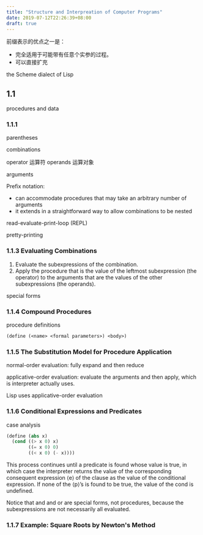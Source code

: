 ```yaml
---
title: "Structure and Interpreation of Computer Programs"
date: 2019-07-12T22:26:39+08:00
draft: true
---
```



前缀表示的优点之一是：
- 完全适用于可能带有任意个实参的过程。
- 可以直接扩充

the Scheme dialect of Lisp

## 1.1
procedures and data

### 1.1.1

parentheses

combinations 

operator 运算符
operands 运算对象

arguments

Prefix notation:
- can accommodate procedures that may take an arbitrary number of arguments
- it extends in a straightforward way to allow combinations to be nested

read-evaluate-print-loop (REPL)

pretty-printing

### 1.1.3 Evaluating Combinations
1. Evaluate the subexpressions of the combination.
2. Apply the procedure that is the value of the leftmost subexpression (the operator) to the arguments that are the values of the other subexpressions (the operands).

special forms

### 1.1.4 Compound Procedures

procedure definitions

```lisp
(define (<name> <formal parameters>) <body>)
```

### 1.1.5 The Substitution Model for Procedure Application

normal-order evaluation: fully expand and then reduce

applicative-order evaluation: evaluate the arguments and then apply, which is interpreter actually uses.

Lisp uses applicative-order evaluation

### 1.1.6 Conditional Expressions and Predicates

case analysis

```lisp
(define (abs x) 
  (cond ((> x 0) x) 
        ((= x 0) 0)
        ((< x 0) (- x))))
```
This process continues until a predicate is found whose value is true, in which case the interpreter returns the value of the corresponding consequent expression ⟨e⟩ of the clause as the value of the conditional expression.
If none of the ⟨p⟩’s is found to be true, the value of the cond is undefined.

Notice that and and or are special forms, not procedures, because the subexpressions are not necessarily all evaluated.

### 1.1.7 Example: Square Roots by Newton's Method

